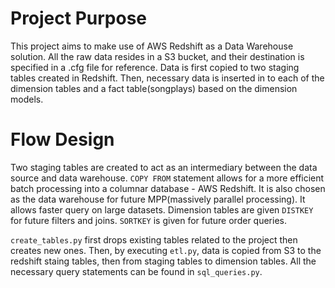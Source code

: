 # Project Purpose
This project aims to make use of AWS Redshift as a Data Warehouse solution. All the raw data resides in a S3 bucket, and their destination is specified in a .cfg file for reference. Data is first copied to two staging tables created in Redshift. Then, necessary data is inserted in to each of the dimension tables and a fact table(songplays) based on the dimension models.

# Flow Design
Two staging tables are created to act as an intermediary between the data source and data warehouse. `COPY FROM` statement allows for a more efficient batch processing into a columnar database - AWS Redshift. It is also chosen as the data warehouse for future MPP(massively parallel processing). It allows faster query on large datasets. 
Dimension tables are given `DISTKEY` for future filters and joins. `SORTKEY` is given for future order queries.

`create_tables.py` first drops existing tables related to the project then creates new ones. Then, by executing `etl.py`, data is copied from S3 to the redshift staing tables, then from staging tables to dimension tables. All the necessary query statements can be found in `sql_queries.py`.
